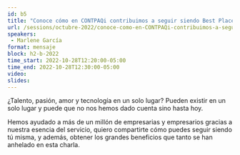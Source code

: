 ```yaml
---
id: b5
title: "Conoce cómo en CONTPAQi contribuimos a seguir siendo Best Place to Code"
url: /sessions/octubre-2022/conoce-como-en-CONTPAQi-contribuimos-a-seguir-siendo-best-place to-code
speakers:
 - Marlene García
format: mensaje
block: h2-b-2022
time_start: 2022-10-28T12:20:00-05:00
time_end: 2022-10-28T12:30:00-05:00
video:
slides:
---
```


¿Talento, pasión, amor y tecnología en un solo lugar? Pueden existir en un solo lugar y puede que no nos hemos dado cuenta sino hasta hoy.

Hemos ayudado a más de un millón de empresarias y empresarios gracias a nuestra esencia del servicio, quiero compartirte cómo puedes seguir siendo tú misma, y además, obtener los grandes beneficios que tanto se han anhelado en esta charla.